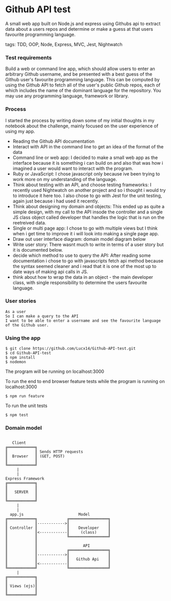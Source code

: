 # Github API test

A small web app built on Node.js and express using Githubs api to extract data about a users repos and determine or make a guess at that users favourite programming language.

tags: TDD, OOP, Node, Express, MVC, Jest, Nightwatch

### Test requirements

Build a web or command line app, which should allow users to enter an arbitrary Github username, and be presented with a best guess of the Github user's favourite programming language.
This can be computed by using the Github API to fetch all of the user's public Github repos, each of which includes the name of the dominant language for the repository.
You may use any programming language, framework or library.

### Process

I started the process by writing down some of my initial thoughts in my notebook about the challenge, mainly focused on the user experience of using my app.

* Reading the Github API documentation
* Interact with API in the command line to get an idea of the format of the data
* Command line or web app: I decided to make a small web app as the interface because it is something i can build on and also that was how i imagined a user would want to interact with the program.
* Ruby or JavaScript: I chose javascript only because ive been trying to work more on my understanding of the language. 
* Think about testing with an API, and choose testing frameworks: I recently used Nightwatch on another project and so i thought i would try to introduce it here too. I also chose to go with Jest for the unit testing, again just because i had used it recently.
* Think about designing my domain and objects: This ended up as quite a simple design, with my call to the API insode the controller and a single JS class object called developer that handles the logic that is run on the reetreived data.
* Single or multi page app: I chose to go with multiple views but I think when i get time to improve it i will look into making a single page app.
* Draw out user interface diagram: domain model diagram below
* Write user story: There wasnt much to write in terms of a user story but it is documented below.
* decide which method to use to query the API: After reading some documentation i chose to go with javascripts fetch api method because the syntax seemed cleaner and i read that it is one of the most up to date ways of making api calls in JS.
* think about how to wrap the data in an object - the main developer class, with single responsibility to determine the users favourite language.

### User stories

```
As a user
So I can make a query to the API
I want to be able to enter a username and see the favourite language of the Github user.
```

### Using the app

```
$ git clone https://github.com/Lucx14/Github-API-test.git
$ cd Github-API-test
$ npm install
$ nodemon
```
The program will be running on localhost:3000

To run the end to end browser feature tests 
while the program is running on localhost:3000
```
$ npm run feature
```
To run the unit tests
```
$ npm test
```





### Domain model


 ```

    Client
╔════════════╗  
║            ║ Sends HTTP requests
║  Browser   ║ (GET, POST)
║            ║
╚════════════╝
      |
      |
Express Framework
╔════════════╗
║            ║
║   SERVER   ║
║            ║
╚════════════╝
      |
      |
   app.js                        Model
╔════════════╗             ╔═════════════════╗
║            ║------------>║                 ║
║ Controller ║             ║    Developer    ║
║            ║<------------║     (class)     ║
║            ║             ╚═════════════════╝
║            ║
║            ║                    API
║            ║             ╔═════════════════╗
║            ║------------>║                 ║
║            ║             ║   Github Api    ║
║            ║<------------║                 ║
╚════════════╝             ╚═════════════════╝
      |
╔════════════╗
║            ║
║ Views (ejs)║
║            ║
╚════════════╝



```

